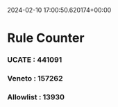 2024-02-10 17:00:50.620174+00:00
# Rule Counter 
 ### UCATE : 441091

 ### Veneto : 157262

 ### Allowlist : 13930